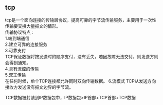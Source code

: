 ## tcp
tcp是一个面向连接的传输层协议，提高可靠的字节流传输服务，主要用于一次性传输要交换大量报文的情形。  
传输协议特点：  
1.端到端通信   
2.建立可靠的连接服务  
3.可靠支付  
    TCP保证数据将按发送时的顺序支付，没有丢失，若因故障无法交付，则发送方则会得到通知。  
4.具有流控的传输  
5.双工传输  
    在任何时候，单个TCP连接都允许同时双向传输数据。
6.流模式
    TCP从发送方向接收方发送没有报文边界的字节流。  

TCP数据被封装到IP数据包中，IP数据包>IP首部+TCP首部+TCP数据  

